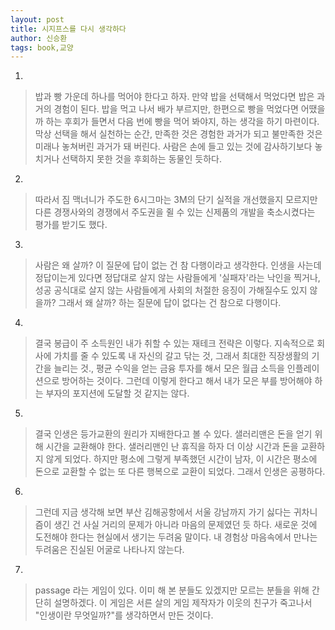 ```yaml
---
layout: post
title: 시지프스를 다시 생각하다
author: 신승환
tags: book,교양
---
```


1. 
> 밥과 빵 가운데 하나를 먹어야 한다고 하자. 만약 밥을 선택해서 먹었다면 밥은 과거의 경험이 된다. 밥을 먹고 나서 배가 부르지만, 한편으로 빵을 먹었다면 어땠을까 하는 후회가 들면서 다음 번에 빵을 먹어 봐야지, 하는 생각을 하기 마련이다. 막상 선택을 해서 실천하는 순간, 만족한 것은 경험한 과거가 되고 불만족한 것은 미래나 놓쳐버린 과거가 돼 버린다. 사람은 손에 들고 있는 것에 감사하기보다 놓치거나 선택하지 못한 것을 후회하는 동물인 듯하다.
 
2. 
> 따라서 짐 맥너니가 주도한 6시그마는 3M의 단기 실적을 개선했을지 모르지만 다른 경쟁사와의 경쟁에서 주도권을 쥘 수 있는 신제품의 개발을 축소시켰다는 평가를 받기도 했다.
 
3. 
> 사람은 왜 살까? 이 질문에 답이 없는 건 참 다행이라고 생각한다. 인생을 사는데 정답이는게 있다면 정답대로 살지 않는 사람들에게 '실패자'라는 낙인을 찍거나, 성공 공식대로 살지 않는 사람들에게 사회의 처절한 응징이 가해질수도 있지 않을까? 그래서 왜 살까? 하는 질문에 답이 없다는 건 참으로 다행이다.
 
4. 
> 결국 봉급이 주 소득원인 내가 취할 수 있는 재테크 전략은 이렇다. 지속적으로 회사에 가치를 줄 수 있도록 내 자신의 갈고 닦는 것, 그래서 최대한 직장생활의 기간을 늘리는 것., 평균 수익을 얻는 금융 투자를 해서 모은 월급 소득을 인플레이션으로 방어하는 것이다. 그런데 이렇게 한다고 해서 내가 모은 부를 방어해야 하는 부자의 포지션에 도달할 것 같지는 않다.
 
5. 
> 결국 인생은 등가교환의 원리가 지배한다고 볼 수 있다. 샐러리맨은 돈을 얻기 위해 시간을 교환해야 한다. 샐러리맨인 난 휴직을 하자 더 이상 시간과 돈을 교환하지 않게 되었다. 하지만 평소에 그렇게 부족했던 시간이 남자, 이 시간은 평소에 돈으로 교환할 수 없는 또 다른 행복으로 교환이 되었다. 그래서 인생은 공평하다.
 
6. 
> 그런데 지금 생각해 보면 부산 김해공항에서 서울 강남까지 가기 싫다는 귀차니즘이 생긴 건 사실 거리의 문제가 아니라 마음의 문제였던 듯 하다. 새로운 것에 도전해야 한다는 현실에서 생기는 두려움 말이다. 내 경험상 마음속에서 만나는 두려움은 진실된 어굴로 나타나지 않는다.
 
7. 
> passage 라는 게임이 있다. 이미 해 본 분들도 있겠지만 모르는 분들을 위해 간단히 설명하겠다. 이 게임은 서른 살의 게임 제작자가 이웃의 친구가 죽고나서 "인생이란 무엇일까?"를 생각하면서 만든 것이다.